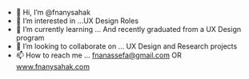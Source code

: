 - 👋 Hi, I’m @fnanysahak
- 👀 I’m interested in ...UX Design Roles
- 🌱 I’m currently learning ... And recently graduated from a UX Design program
- 💞️ I’m looking to collaborate on ... UX Design and Research projects
- 📫 How to reach me ... fnanassefa@gmail.com OR www.fnanysahak.com

<!---
fnanysahak/fnanysahak is a ✨ special ✨ repository because its `README.md` (this file) appears on your GitHub profile.
You can click the Preview link to take a look at your changes.
--->
